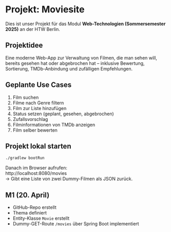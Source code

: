 # Projekt: Moviesite

Dies ist unser Projekt für das Modul **Web-Technologien (Sommersemester 2025)** an der HTW Berlin.

## Projektidee

Eine moderne Web-App zur Verwaltung von Filmen, die man sehen will, bereits gesehen hat oder abgebrochen hat – inklusive Bewertung, Sortierung, TMDb-Anbindung und zufälligen Empfehlungen.

## Geplante Use Cases

1. Film suchen  
2. Filme nach Genre filtern  
3. Film zur Liste hinzufügen  
4. Status setzen (geplant, gesehen, abgebrochen)  
5. Zufallsvorschlag  
6. Filminformationen von TMDb anzeigen  
7. Film selber bewerten  

## Projekt lokal starten

```bash
./gradlew bootRun
```

Danach im Browser aufrufen:  
http://localhost:8080/movies  
→ Gibt eine Liste von zwei Dummy-Filmen als JSON zurück.

## M1 (20. April)

- GitHub-Repo erstellt  
- Thema definiert  
- Entity-Klasse `Movie` erstellt  
- Dummy-GET-Route `/movies` über Spring Boot implementiert